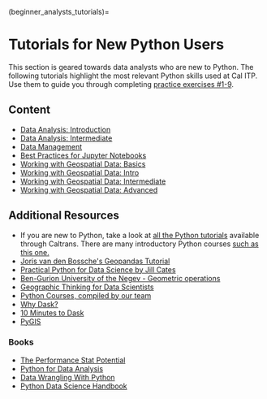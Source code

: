 (beginner_analysts_tutorials)=

# Tutorials for New Python Users

This section is geared towards data analysts who are new to Python. The following tutorials highlight the most relevant Python skills used at Cal ITP. Use them to guide you through completing [practice exercises #1-9](https://github.com/cal-itp/data-analyses/tree/main/starter_kit).

## Content

- [Data Analysis: Introduction](pandas-intro)
- [Data Analysis: Intermediate](pandas-intermediate)
- [Data Management](data-management-page)
- [Best Practices for Jupyter Notebooks](nb-best-practices)
- [Working with Geospatial Data: Basics](geo-basics)
- [Working with Geospatial Data: Intro](geo-intro)
- [Working with Geospatial Data: Intermediate](geo-intermediate)
- [Working with Geospatial Data: Advanced](geo-advanced)

## Additional Resources

- If you are new to Python, take a look at [all the Python tutorials](https://www.linkedin.com/learning/search?keywords=python&u=36029164) available through Caltrans. There are many introductory Python courses [such as this one.](https://www.linkedin.com/learning/python-essential-training-18764650/getting-started-with-python?autoplay=true&u=36029164)
- [Joris van den Bossche's Geopandas Tutorial](https://github.com/jorisvandenbossche/geopandas-tutorial)
- [Practical Python for Data Science by Jill Cates](https://www.practicalpythonfordatascience.com/intro.html)
- [Ben-Gurion University of the Negev - Geometric operations](https://geobgu.xyz/py/geopandas2.html)
- [Geographic Thinking for Data Scientists](https://geographicdata.science/book/notebooks/01_geo_thinking.html)
- [Python Courses, compiled by our team](https://docs.google.com/spreadsheets/d/1Omow8F0SUiMx1jyG7GpbwnnJ5yWqlLeMH7SMtKxwG80/edit?usp=sharing)
- [Why Dask?](https://docs.dask.org/en/stable/why.html)
- [10 Minutes to Dask](https://docs.dask.org/en/stable/10-minutes-to-dask.html)
- [PyGIS](https://pygis.io/docs/a_intro.html)

### Books

- [The Performance Stat Potential](https://www.brookings.edu/book/the-performancestat-potential/)
- [Python for Data Analysis](http://shop.oreilly.com/product/0636920023784.do)
- [Data Wrangling With Python](http://shop.oreilly.com/product/0636920032861.do)
- [Python Data Science Handbook](https://github.com/jakevdp/PythonDataScienceHandbook/tree/master/notebooks)
